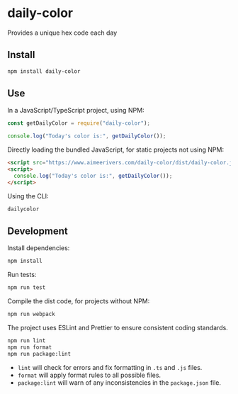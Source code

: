 # daily-color

Provides a unique hex code each day

## Install

```bash
npm install daily-color
```

## Use

In a JavaScript/TypeScript project, using NPM:

```javascript
const getDailyColor = require("daily-color");

console.log("Today's color is:", getDailyColor());
```

Directly loading the bundled JavaScript, for static projects not using NPM:

```html
<script src="https://www.aimeerivers.com/daily-color/dist/daily-color.js"></script>
<script>
  console.log("Today's color is:", getDailyColor());
</script>
```

Using the CLI:

```bash
dailycolor
```

## Development

Install dependencies:

```bash
npm install
```

Run tests:

```bash
npm run test
```

Compile the dist code, for projects without NPM:

```bash
npm run webpack
```

The project uses ESLint and Prettier to ensure consistent coding standards.

```bash
npm run lint
npm run format
npm run package:lint
```

- `lint` will check for errors and fix formatting in `.ts` and `.js` files.
- `format` will apply format rules to all possible files.
- `package:lint` will warn of any inconsistencies in the `package.json` file.
